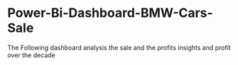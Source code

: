 # Power-Bi-Dashboard-BMW-Cars-Sale
The Following dashboard analysis the sale and the profits insights and profit over the decade 
